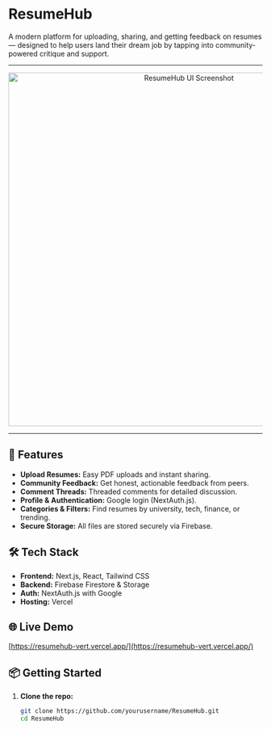 # ResumeHub

A modern platform for uploading, sharing, and getting feedback on resumes — designed to help users land their dream job by tapping into community-powered critique and support.

---

<p align="center">
  <img src=".![image](https://github.com/user-attachments/assets/8fcb3510-4e00-4c80-a835-78a6d302203b)
" alt="ResumeHub UI Screenshot" width="700"/>
</p>

---

## 🚀 Features

- **Upload Resumes:** Easy PDF uploads and instant sharing.
- **Community Feedback:** Get honest, actionable feedback from peers.
- **Comment Threads:** Threaded comments for detailed discussion.
- **Profile & Authentication:** Google login (NextAuth.js).
- **Categories & Filters:** Find resumes by university, tech, finance, or trending.
- **Secure Storage:** All files are stored securely via Firebase.

## 🛠️ Tech Stack

- **Frontend:** Next.js, React, Tailwind CSS
- **Backend:** Firebase Firestore & Storage
- **Auth:** NextAuth.js with Google
- **Hosting:** Vercel

## 🌐 Live Demo

[https://resumehub-vert.vercel.app/](https://resumehub-vert.vercel.app/)

## 📦 Getting Started

1. **Clone the repo:**
   ```bash
   git clone https://github.com/yourusername/ResumeHub.git
   cd ResumeHub
